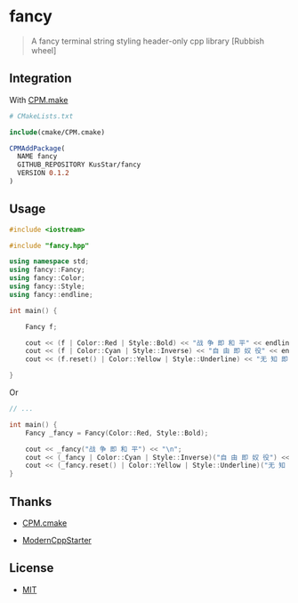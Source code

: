 # fancy

> A fancy terminal string styling header-only cpp library [Rubbish wheel]

## Integration

With [CPM.make](https://github.com/TheLartians/CPM.cmake)

```cmake
# CMakeLists.txt

include(cmake/CPM.cmake)

CPMAddPackage(
  NAME fancy
  GITHUB_REPOSITORY KusStar/fancy
  VERSION 0.1.2
)
```
## Usage

```cpp
#include <iostream>

#include "fancy.hpp"

using namespace std;
using fancy::Fancy;
using fancy::Color;
using fancy::Style;
using fancy::endline;

int main() {

    Fancy f;

    cout << (f | Color::Red | Style::Bold) << "战 争 即 和 平" << endline;
    cout << (f | Color::Cyan | Style::Inverse) << "自 由 即 奴 役" << endline;
    cout << (f.reset() | Color::Yellow | Style::Underline) << "无 知 即 力 量" << endline;

}
```

Or

```cpp
// ...

int main() {
    Fancy _fancy = Fancy(Color::Red, Style::Bold);

    cout << _fancy("战 争 即 和 平") << "\n";
    cout << (_fancy | Color::Cyan | Style::Inverse)("自 由 即 奴 役") << "\n";
    cout << (_fancy.reset() | Color::Yellow | Style::Underline)("无 知 即 力 量") << "\n";
}
```

## Thanks

- [CPM.cmake](https://github.com/TheLartians/CPM.cmake)

- [ModernCppStarter](https://github.com/TheLartians/ModernCppStarter)

## License

- [MIT](LICENSE)
